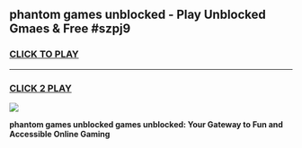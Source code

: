 
## phantom games unblocked - Play Unblocked Gmaes & Free #szpj9
<h3>
<a href="https://news.freeplayer.one?title=phantom_games_unblocked&ref=26F">CLICK TO PLAY</a></h3>
<hr>

<h3>
<a href="https://news.freeplayer.one?title=phantom_games_unblocked&ref=26F">CLICK 2 PLAY</a>
  
</h3>

<a href="https://news.freeplayer.one?title=phantom_games_unblocked&ref=26F/"><img src="https://clearcache.store/games.png"></a>


**phantom games unblocked games unblocked: Your Gateway to Fun and Accessible Online Gaming**
